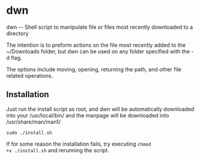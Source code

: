 # dwn

dwn -- Shell script to manipulate file or files most recently downloaded to a directory

The intention is to preform actions on the file most recently added to the ~/Downloads folder, but dwn can be used on any folder specified with the -d flag.

The options include moving, opening, returning the path, and other file related operations.

## Installation
Just run the install script as root, and dwn will be automatically downloaded into your /usr/local/bin/ and the manpage will be downloaded into /usr/share/man/man1/
```
sudo ./install.sh
```

If for some reason the installation fails, try executing <code>chmod +x ./install.sh</code>
and rerunning the script.
